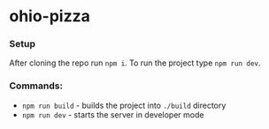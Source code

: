 # ohio-pizza

### Setup

After cloning the repo run `npm i`. To run the project type `npm run dev`.





### Commands:

- `npm run build` - builds the project into `./build` directory
- `npm run dev` - starts the server in developer mode
